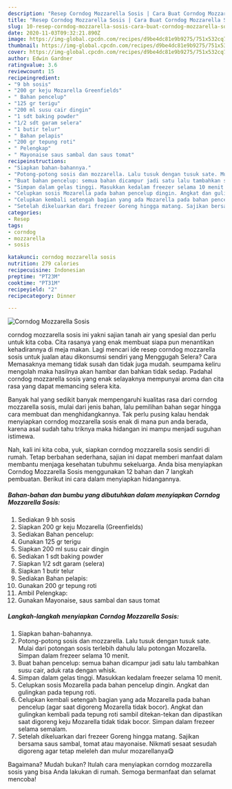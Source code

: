 ```yaml
---
description: "Resep Corndog Mozzarella Sosis | Cara Buat Corndog Mozzarella Sosis Yang Enak Dan Mudah"
title: "Resep Corndog Mozzarella Sosis | Cara Buat Corndog Mozzarella Sosis Yang Enak Dan Mudah"
slug: 10-resep-corndog-mozzarella-sosis-cara-buat-corndog-mozzarella-sosis-yang-enak-dan-mudah
date: 2020-11-03T09:32:21.890Z
image: https://img-global.cpcdn.com/recipes/d9be4dc81e9b9275/751x532cq70/corndog-mozzarella-sosis-foto-resep-utama.jpg
thumbnail: https://img-global.cpcdn.com/recipes/d9be4dc81e9b9275/751x532cq70/corndog-mozzarella-sosis-foto-resep-utama.jpg
cover: https://img-global.cpcdn.com/recipes/d9be4dc81e9b9275/751x532cq70/corndog-mozzarella-sosis-foto-resep-utama.jpg
author: Edwin Gardner
ratingvalue: 3.6
reviewcount: 15
recipeingredient:
- "9 bh sosis"
- "200 gr keju Mozarella Greenfields"
- " Bahan pencelup"
- "125 gr terigu"
- "200 ml susu cair dingin"
- "1 sdt baking powder"
- "1/2 sdt garam selera"
- "1 butir telur"
- " Bahan pelapis"
- "200 gr tepung roti"
- " Pelengkap"
- " Mayonaise saus sambal dan saus tomat"
recipeinstructions:
- "Siapkan bahan-bahannya."
- "Potong-potong sosis dan mozzarella. Lalu tusuk dengan tusuk sate. Mulai dari potongan sosis terlebih dahulu lalu potongan Mozarella. Simpan dalam frezeer selama 10 menit."
- "Buat bahan pencelup: semua bahan dicampur jadi satu lalu tambahkan susu cair, aduk rata dengan whisk."
- "Simpan dalam gelas tinggi. Masukkan kedalam freezer selama 10 menit."
- "Celupkan sosis Mozarella pada bahan pencelup dingin. Angkat dan gulingkan pada tepung roti."
- "Celupkan kembali setengah bagian yang ada Mozarella pada bahan pencelup (agar saat digoreng Mozarella tidak bocor). Angkat dan gulingkan kembali pada tepung roti sambil ditekan-tekan dan dipastikan saat digoreng keju Mozarella tidak tidak bocor. Simpan dalam frezeer selama semalam."
- "Setelah dikeluarkan dari frezeer Goreng hingga matang. Sajikan bersama saus sambal, tomat atau mayonaise. Nikmati sesaat sesudah digoreng agar tetap meleleh dan mulur mozarellanya😋"
categories:
- Resep
tags:
- corndog
- mozzarella
- sosis

katakunci: corndog mozzarella sosis 
nutrition: 279 calories
recipecuisine: Indonesian
preptime: "PT23M"
cooktime: "PT31M"
recipeyield: "2"
recipecategory: Dinner

---
```



![Corndog Mozzarella Sosis](https://img-global.cpcdn.com/recipes/d9be4dc81e9b9275/751x532cq70/corndog-mozzarella-sosis-foto-resep-utama.jpg)


corndog mozzarella sosis ini yakni sajian tanah air yang spesial dan perlu untuk kita coba. Cita rasanya yang enak membuat siapa pun menantikan kehadirannya di meja makan.
Lagi mencari ide resep corndog mozzarella sosis untuk jualan atau dikonsumsi sendiri yang Menggugah Selera? Cara Memasaknya memang tidak susah dan tidak juga mudah. seumpama keliru mengolah maka hasilnya akan hambar dan bahkan tidak sedap. Padahal corndog mozzarella sosis yang enak selayaknya mempunyai aroma dan cita rasa yang dapat memancing selera kita.



Banyak hal yang sedikit banyak mempengaruhi kualitas rasa dari corndog mozzarella sosis, mulai dari jenis bahan, lalu pemilihan bahan segar hingga cara membuat dan menghidangkannya. Tak perlu pusing kalau hendak menyiapkan corndog mozzarella sosis enak di mana pun anda berada, karena asal sudah tahu triknya maka hidangan ini mampu menjadi suguhan istimewa.


Nah, kali ini kita coba, yuk, siapkan corndog mozzarella sosis sendiri di rumah. Tetap berbahan sederhana, sajian ini dapat memberi manfaat dalam membantu menjaga kesehatan tubuhmu sekeluarga. Anda bisa menyiapkan Corndog Mozzarella Sosis menggunakan 12 bahan dan 7 langkah pembuatan. Berikut ini cara dalam menyiapkan hidangannya.

<!--inarticleads1-->

##### Bahan-bahan dan bumbu yang dibutuhkan dalam menyiapkan Corndog Mozzarella Sosis:

1. Sediakan 9 bh sosis
1. Siapkan 200 gr keju Mozarella (Greenfields)
1. Sediakan  Bahan pencelup:
1. Gunakan 125 gr terigu
1. Siapkan 200 ml susu cair dingin
1. Sediakan 1 sdt baking powder
1. Siapkan 1/2 sdt garam (selera)
1. Siapkan 1 butir telur
1. Sediakan  Bahan pelapis:
1. Gunakan 200 gr tepung roti
1. Ambil  Pelengkap:
1. Gunakan  Mayonaise, saus sambal dan saus tomat




<!--inarticleads2-->

##### Langkah-langkah menyiapkan Corndog Mozzarella Sosis:

1. Siapkan bahan-bahannya.
1. Potong-potong sosis dan mozzarella. Lalu tusuk dengan tusuk sate. Mulai dari potongan sosis terlebih dahulu lalu potongan Mozarella. Simpan dalam frezeer selama 10 menit.
1. Buat bahan pencelup: semua bahan dicampur jadi satu lalu tambahkan susu cair, aduk rata dengan whisk.
1. Simpan dalam gelas tinggi. Masukkan kedalam freezer selama 10 menit.
1. Celupkan sosis Mozarella pada bahan pencelup dingin. Angkat dan gulingkan pada tepung roti.
1. Celupkan kembali setengah bagian yang ada Mozarella pada bahan pencelup (agar saat digoreng Mozarella tidak bocor). Angkat dan gulingkan kembali pada tepung roti sambil ditekan-tekan dan dipastikan saat digoreng keju Mozarella tidak tidak bocor. Simpan dalam frezeer selama semalam.
1. Setelah dikeluarkan dari frezeer Goreng hingga matang. Sajikan bersama saus sambal, tomat atau mayonaise. Nikmati sesaat sesudah digoreng agar tetap meleleh dan mulur mozarellanya😋




Bagaimana? Mudah bukan? Itulah cara menyiapkan corndog mozzarella sosis yang bisa Anda lakukan di rumah. Semoga bermanfaat dan selamat mencoba!
